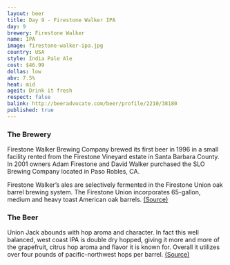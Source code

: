 ```yaml
---
layout: beer
title: Day 9 - Firestone Walker IPA
day: 9
brewery: Firestone Walker
name: IPA
image: firestone-walker-ipa.jpg
country: USA
style: India Pale Ale
cost: $46.99
dollas: low
abv: 7.5%
heat: mid
ageit: Drink it fresh
respect: false
balink: http://beeradvocate.com/beer/profile/2210/38180
published: true
---
```


### The Brewery

Firestone Walker Brewing Company brewed its first beer in 1996  in a small  facility rented from the Firestone Vineyard estate in Santa Barbara County.  In 2001 owners Adam Firestone and David Walker purchased the SLO Brewing Company located in Paso Robles, CA.

Firestone Walker’s ales are selectively fermented in the Firestone Union oak barrel brewing system. The Firestone Union incorporates 65-gallon, medium and heavy toast American oak barrels. [(Source)](http://www.firestonebeer.com/brewery/index.php)

### The Beer

Union Jack abounds with hop aroma and character. In fact this well balanced, west coast IPA is double dry hopped, giving it more and more of the grapefruit, citrus hop aroma and flavor it is known for. Overall it utilizes over four pounds of pacific-northwest hops per barrel. [(Source)](http://www.firestonebeer.com/beers/products/union-jack)